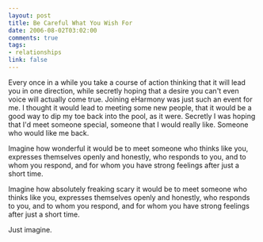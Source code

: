 ```yaml
--- 
layout: post
title: Be Careful What You Wish For
date: 2006-08-02T03:02:00
comments: true
tags:
- relationships
link: false
---
```

Every once in a while you take a course of action thinking that it will lead you in one direction, while secretly hoping that a desire you can't even voice will actually come true. Joining eHarmony was just such an event for me. I thought it would lead to meeting some new people, that it would be a good way to dip my toe back into the pool, as it were. Secretly I was hoping that I'd meet someone special, someone that I would really like. Someone who would like me back.

Imagine how wonderful it would be to meet someone who thinks like you, expresses themselves openly and honestly, who responds to you, and to whom you respond, and for whom you have strong feelings after just a short time.

Imagine how absolutely freaking scary it would be to meet someone who thinks like you, expresses themselves openly and honestly, who responds to you, and to whom you respond, and for whom you have strong feelings after just a short time.

Just imagine.
